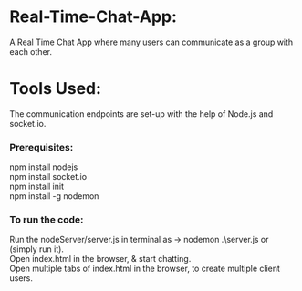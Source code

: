 # Real-Time-Chat-App: <br />
A Real Time Chat App where many users can communicate as a group with each other. <br />

# Tools Used: <br />
The communication endpoints are set-up with the help of Node.js and socket.io. <br />

### Prerequisites: <br />
  npm install nodejs <br />
  npm install socket.io <br />
  npm install init <br />
  npm install -g nodemon <br />

### To run the code: <br />

Run the nodeServer/server.js in terminal as ->  nodemon .\server.js or (simply run it). <br />
Open index.html in the browser, & start chatting. <br />
Open multiple tabs of index.html in the browser, to create multiple client users. <br />

